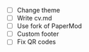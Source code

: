 - [ ] Change theme
- [ ] Write cv.md
- [ ] Use fork of PaperMod
- [ ] Custom footer
- [ ] Fix QR codes